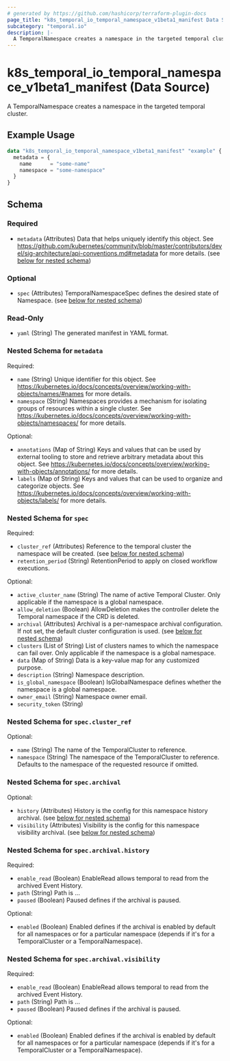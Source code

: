 ```yaml
---
# generated by https://github.com/hashicorp/terraform-plugin-docs
page_title: "k8s_temporal_io_temporal_namespace_v1beta1_manifest Data Source - terraform-provider-k8s"
subcategory: "temporal.io"
description: |-
  A TemporalNamespace creates a namespace in the targeted temporal cluster.
---
```


# k8s_temporal_io_temporal_namespace_v1beta1_manifest (Data Source)

A TemporalNamespace creates a namespace in the targeted temporal cluster.

## Example Usage

```terraform
data "k8s_temporal_io_temporal_namespace_v1beta1_manifest" "example" {
  metadata = {
    name      = "some-name"
    namespace = "some-namespace"
  }
}
```

<!-- schema generated by tfplugindocs -->
## Schema

### Required

- `metadata` (Attributes) Data that helps uniquely identify this object. See https://github.com/kubernetes/community/blob/master/contributors/devel/sig-architecture/api-conventions.md#metadata for more details. (see [below for nested schema](#nestedatt--metadata))

### Optional

- `spec` (Attributes) TemporalNamespaceSpec defines the desired state of Namespace. (see [below for nested schema](#nestedatt--spec))

### Read-Only

- `yaml` (String) The generated manifest in YAML format.

<a id="nestedatt--metadata"></a>
### Nested Schema for `metadata`

Required:

- `name` (String) Unique identifier for this object. See https://kubernetes.io/docs/concepts/overview/working-with-objects/names/#names for more details.
- `namespace` (String) Namespaces provides a mechanism for isolating groups of resources within a single cluster. See https://kubernetes.io/docs/concepts/overview/working-with-objects/namespaces/ for more details.

Optional:

- `annotations` (Map of String) Keys and values that can be used by external tooling to store and retrieve arbitrary metadata about this object. See https://kubernetes.io/docs/concepts/overview/working-with-objects/annotations/ for more details.
- `labels` (Map of String) Keys and values that can be used to organize and categorize objects. See https://kubernetes.io/docs/concepts/overview/working-with-objects/labels/ for more details.


<a id="nestedatt--spec"></a>
### Nested Schema for `spec`

Required:

- `cluster_ref` (Attributes) Reference to the temporal cluster the namespace will be created. (see [below for nested schema](#nestedatt--spec--cluster_ref))
- `retention_period` (String) RetentionPeriod to apply on closed workflow executions.

Optional:

- `active_cluster_name` (String) The name of active Temporal Cluster. Only applicable if the namespace is a global namespace.
- `allow_deletion` (Boolean) AllowDeletion makes the controller delete the Temporal namespace if the CRD is deleted.
- `archival` (Attributes) Archival is a per-namespace archival configuration. If not set, the default cluster configuration is used. (see [below for nested schema](#nestedatt--spec--archival))
- `clusters` (List of String) List of clusters names to which the namespace can fail over. Only applicable if the namespace is a global namespace.
- `data` (Map of String) Data is a key-value map for any customized purpose.
- `description` (String) Namespace description.
- `is_global_namespace` (Boolean) IsGlobalNamespace defines whether the namespace is a global namespace.
- `owner_email` (String) Namespace owner email.
- `security_token` (String)

<a id="nestedatt--spec--cluster_ref"></a>
### Nested Schema for `spec.cluster_ref`

Optional:

- `name` (String) The name of the TemporalCluster to reference.
- `namespace` (String) The namespace of the TemporalCluster to reference. Defaults to the namespace of the requested resource if omitted.


<a id="nestedatt--spec--archival"></a>
### Nested Schema for `spec.archival`

Optional:

- `history` (Attributes) History is the config for this namespace history archival. (see [below for nested schema](#nestedatt--spec--archival--history))
- `visibility` (Attributes) Visibility is the config for this namespace visibility archival. (see [below for nested schema](#nestedatt--spec--archival--visibility))

<a id="nestedatt--spec--archival--history"></a>
### Nested Schema for `spec.archival.history`

Required:

- `enable_read` (Boolean) EnableRead allows temporal to read from the archived Event History.
- `path` (String) Path is ...
- `paused` (Boolean) Paused defines if the archival is paused.

Optional:

- `enabled` (Boolean) Enabled defines if the archival is enabled by default for all namespaces or for a particular namespace (depends if it's for a TemporalCluster or a TemporalNamespace).


<a id="nestedatt--spec--archival--visibility"></a>
### Nested Schema for `spec.archival.visibility`

Required:

- `enable_read` (Boolean) EnableRead allows temporal to read from the archived Event History.
- `path` (String) Path is ...
- `paused` (Boolean) Paused defines if the archival is paused.

Optional:

- `enabled` (Boolean) Enabled defines if the archival is enabled by default for all namespaces or for a particular namespace (depends if it's for a TemporalCluster or a TemporalNamespace).
